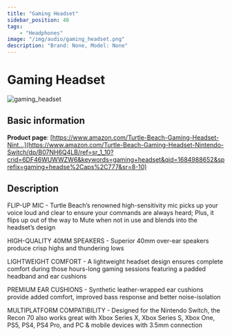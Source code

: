 ```yaml
---
title: "Gaming Headset"
sidebar_position: 48
tags:
    - "Headphones"
image: "/img/audio/gaming_headset.png"
description: "Brand: None, Model: None"
---
```

# Gaming Headset

![gaming_headset](/img/audio/gaming_headset.png)

## Basic information

**Product page**: [https://www.amazon.com/Turtle-Beach-Gaming-Headset-Nint...](https://www.amazon.com/Turtle-Beach-Gaming-Headset-Nintendo-Switch/dp/B07NH6Q4LB/ref=sr_1_10?crid=6DF46WUWWZW6&keywords=gaming+headset&qid=1684988652&sprefix=gaming+headse%2Caps%2C777&sr=8-10)

## Description

FLIP\-UP MIC \- Turtle Beach’s renowned high\-sensitivity mic picks up your voice loud and clear to ensure your commands are always heard; Plus, it flips up out of the way to Mute when not in use and blends into the headset’s design

 HIGH\-QUALITY 40MM SPEAKERS \- Superior 40mm over\-ear speakers produce crisp highs and thundering lows

 LIGHTWEIGHT COMFORT \- A lightweight headset design ensures complete comfort during those hours\-long gaming sessions featuring a padded headband and ear cushions

 PREMIUM EAR CUSHIONS \- Synthetic leather\-wrapped ear cushions provide added comfort, improved bass response and better noise\-isolation

 MULTIPLATFORM COMPATIBILITY \- Designed for the Nintendo Switch, the Recon 70 also works great with Xbox Series X, Xbox Series S, Xbox One, PS5, PS4, PS4 Pro, and PC & mobile devices with 3\.5mm connection


